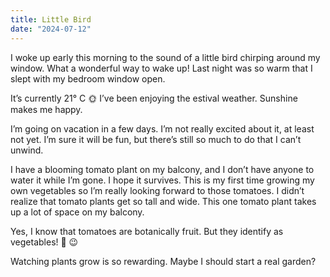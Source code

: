 ```yaml
---
title: Little Bird
date: "2024-07-12"
---
```


I woke up early this morning to the sound of a little bird chirping around my window. What a wonderful way to wake up! Last night was so warm that I slept with my bedroom window open.

It’s currently 21° C 🌞 I’ve been enjoying the estival weather. Sunshine makes me happy. 

I’m going on vacation in a few days.  I’m not really excited about it, at least not yet.  I’m sure it will be fun, but there’s still so much to do that I can’t unwind.

I have a blooming tomato plant on my balcony, and I don’t have anyone to water it while I’m gone.  I hope it survives. This is my first time growing my own vegetables so I’m really looking forward to those tomatoes. I didn’t realize that tomato plants get so tall and wide. This one tomato plant takes up a lot of space on my balcony. 

Yes, I know that tomatoes are botanically fruit. But they identify as vegetables! 🍅  😉

Watching plants grow is so rewarding. Maybe I should start a real garden? 